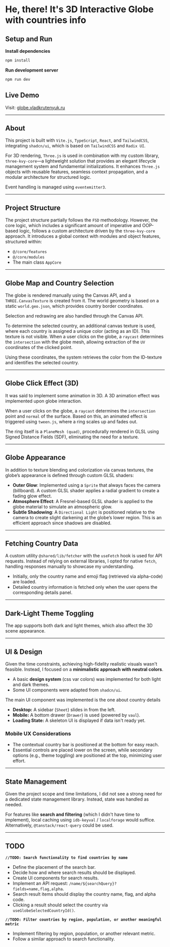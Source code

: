# He, there! It's 3D Interactive Globe with countries info
## Setup and Run  

**Install dependencies**
```sh
npm install
```  
**Run development server**
```sh
npm run dev
```  

## Live Demo  
Visit: [globe.vladkrutenyuk.ru](https://globe.vladkrutenyuk.ru/)  

---

## About  

This project is built with `Vite.js`, `TypeScript`, `React`, and `TailwindCSS`, integrating `shadcn/ui`, which is based on `TailwindCSS` and `Radix UI`.  

For 3D rendering, `Three.js` is used in combination with my custom library, `three-kvy-core`—a lightweight solution that provides an elegant lifecycle management system and fundamental initializations. It enhances `Three.js` objects with reusable features, seamless context propagation, and a modular architecture for structured logic.  

Event handling is managed using `eventemitter3`.  

---

## Project Structure  

The project structure partially follows the `FSD` methodology. However, the core logic, which includes a significant amount of imperative and OOP-based logic, follows a custom architecture driven by the `three-kvy-core` approach. It introduces a global context with modules and object features, structured within:  
- `@/core/features`  
- `@/core/modules`  
- The main class `AppCore`  

---

## Globe Map and Country Selection  

The globe is rendered manually using the Canvas API, and a `THREE.CanvasTexture` is created from it. The world geometry is based on a static `world.geo.json`, which provides country border coordinates.  

Selection and redrawing are also handled through the Canvas API.  

To determine the selected country, an additional canvas texture is used, where each country is assigned a unique color (acting as an ID). This texture is not visible. When a user clicks on the globe, a `raycast` determines the `intersection` with the globe mesh, allowing extraction of the `UV` coordinates of the clicked point.  

Using these coordinates, the system retrieves the color from the ID-texture and identifies the selected country.  

---

## Globe Click Effect (3D)  
It was said to implement some animation in 3D.
A 3D animation effect was implemented upon globe interaction.  

When a user clicks on the globe, a `raycast` determines the `intersection` point and `normal` of the surface. Based on this, an animated effect is triggered using `tween.js`, where a ring scales up and fades out.  

The ring itself is a `PlaneMesh (quad)`, procedurally rendered in GLSL using Signed Distance Fields (SDF), eliminating the need for a texture.  

---

## Globe Appearance  

In addition to texture blending and colorization via canvas textures, the globe’s appearance is defined through custom GLSL shaders:  

- **Outer Glow**: Implemented using a `Sprite` that always faces the camera (billboard). A custom GLSL shader applies a radial gradient to create a fading glow effect.  
- **Atmosphere Effect**: A Fresnel-based GLSL shader is applied to the globe material to simulate an atmospheric glow.  
- **Subtle Shadowing**: A `Directional Light` is positioned relative to the camera to create slight darkening at the globe’s lower region. This is an efficient approach since shadows are disabled.  

---

## Fetching Country Data  

A custom utility `@shared/lib/fetcher` with the `useFetch` hook is used for API requests. Instead of relying on external libraries, I opted for native `fetch`, handling responses manually to showcase my understanding.  

- Initially, only the country name and emoji flag (retrieved via alpha-code) are loaded.  
- Detailed country information is fetched only when the user opens the corresponding details panel.  

---

## Dark-Light Theme Toggling  

The app supports both dark and light themes, which also affect the 3D scene appearance.  

---

## UI & Design  

Given the time constraints, achieving high-fidelity realistic visuals wasn't feasible. Instead, I focused on a **minimalistic approach with neutral colors**.  

- A basic **design system** (css var colors) was implemented for both light and dark themes.  
- Some UI components were adapted from `shadcn/ui`.  

The main UI component was implemented is the one about country details
- **Desktop:** A sidebar (`Sheet`) slides in from the left.  
- **Mobile:** A bottom drawer (`Drawer`) is used (powered by `vaul`).  
- **Loading State:** A skeleton UI is displayed if data isn't ready yet.  

### Mobile UX Considerations  
- The contextual country bar is positioned at the bottom for easy reach.  
- Essential controls are placed lower on the screen, while secondary options (e.g., theme toggling) are positioned at the top, minimizing user effort.  

---

## State Management  

Given the project scope and time limitations, I did not see a strong need for a dedicated state management library. Instead, state was handled as needed.  

For features like **search and filtering** (which I didn't have time to implement), local caching using `idb-keyval` / `localforage` would suffice. Alternatively, `@tanstack/react-query` could be used.  

---

## TODO  

**`//TODO: Search functionality to find countries by name`**
- Define the placement of the search bar.  
- Decide how and where search results should be displayed.  
- Create UI components for search results.  
- Implement an API request: `/name/${searchQuery}?fields=name,flag,alpha`.  
- Search result items should display the country name, flag, and alpha code.  
- Clicking a result should select the country via `useGlobeSelectedCountryId()`.  

**`//TODO: Filter countries by region, population, or another meaningful metric`**
- Implement filtering by region, population, or another relevant metric.  
- Follow a similar approach to search functionality.  
